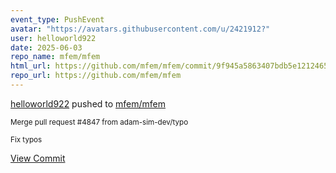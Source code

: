```yaml
---
event_type: PushEvent
avatar: "https://avatars.githubusercontent.com/u/2421912?"
user: helloworld922
date: 2025-06-03
repo_name: mfem/mfem
html_url: https://github.com/mfem/mfem/commit/9f945a5863407bdb5e1212465687ba09a49bbd7e
repo_url: https://github.com/mfem/mfem
---
```


<a href='https://github.com/helloworld922' target='_blank'>helloworld922</a> pushed to <a href='https://github.com/mfem/mfem' target='_blank'>mfem/mfem</a>

<small>Merge pull request #4847 from adam-sim-dev/typo

Fix typos</small>

<a href='https://github.com/mfem/mfem/commit/9f945a5863407bdb5e1212465687ba09a49bbd7e' target='_blank'>View Commit</a>